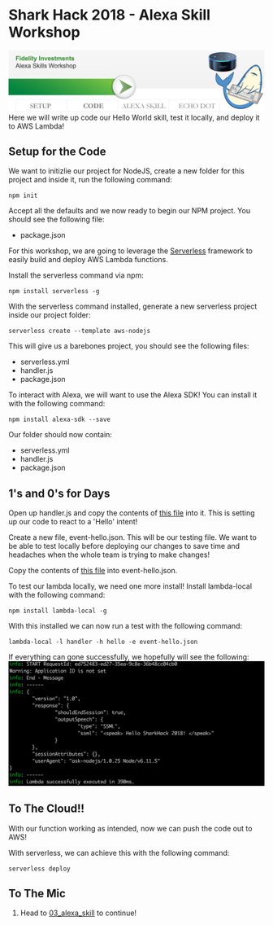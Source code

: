 # Shark Hack 2018 - Alexa Skill Workshop
![Code](../images/SharkHack%202018%20Alexa%20Workshop%20Banner%20-%20Code.png)
Here we will write up code our Hello World skill, test it locally, and deploy it to AWS Lambda!
## Setup for the Code

We want to initizlie our project for NodeJS, create a new folder for this project and inside it, run
the following command:
```
npm init
``` 

Accept all the defaults and we now ready to begin our NPM project. You should see the following file:
+ package.json

For this workshop, we are going to leverage the [Serverless]() framework to easily build and deploy AWS Lambda functions.

Install the serverless command via npm:

```
npm install serverless -g
```

With the serverless command installed, generate a new serverless project inside our project folder:

```
serverless create --template aws-nodejs
```

This will give us a barebones project, you should see the following files:
+ serverless.yml
+ handler.js
+ package.json

To interact with Alexa, we will want to use the Alexa SDK! You can install it with the following command:
```
npm install alexa-sdk --save
```

Our folder should now contain:
+ serverless.yml
+ handler.js
+ package.json

## 1's and 0's for Days

Open up handler.js and copy the contents of [this file](handler.js) into it. This is setting up our code to react to a
'Hello' intent!

Create a new file, event-hello.json. This will be our testing file. We want to be able to test locally before deploying our
changes to save time and headaches when the whole team is trying to make changes!

Copy the contents of [this file]() into event-hello.json.

To test our lambda locally, we need one more install! Install lambda-local with the following command:
```
npm install lambda-local -g
```

With this installed we can now run a test with the following command:
```
lambda-local -l handler -h hello -e event-hello.json
```

If everything can gone successfully, we hopefully will see the following:
![Successful Test](../images/Lambda%20Local%20Successful%20Test.png)

## To The Cloud!!

With our function working as intended, now we can push the code out to AWS!

With serverless, we can achieve this with the following command:
```
serverless deploy
```

## To The Mic
1. Head to [03_alexa_skill](../03_alexa_skill) to continue!
